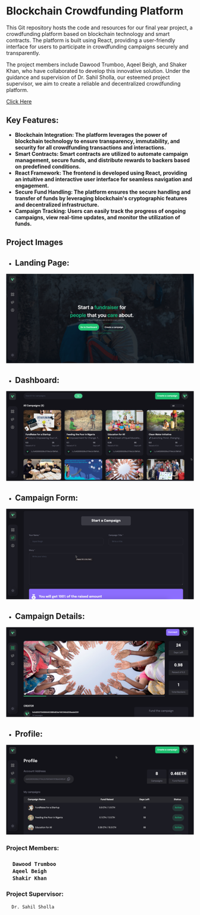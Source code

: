 <h1>Blockchain Crowdfunding Platform</h1>
<p>This Git repository hosts the code and resources for our final year project, a crowdfunding platform based on blockchain technology and smart contracts. The platform is built using React, providing a user-friendly interface for users to participate in crowdfunding campaigns securely and transparently.

The project members include Dawood Trumboo, Aqeel Beigh, and Shaker Khan, who have collaborated to develop this innovative solution. Under the guidance and supervision of Dr. Sahil Sholla, our esteemed project supervisor, we aim to create a reliable and decentralized crowdfunding platform.</p>

[Click Here](https://www.canva.com/design/DAFspDCcT88/y1RbsjuErD1dG9crcXJhpw/edit) </br>



<h2>Key Features:</h2>

- <b>**Blockchain Integration:** The platform leverages the power of blockchain technology to ensure transparency, immutability, and security for all crowdfunding transactions and interactions.</b>
- <b>**Smart Contracts:** Smart contracts are utilized to automate campaign management, secure funds, and distribute rewards to backers based on predefined conditions.</b>
- <b>**React Framework:** The frontend is developed using React, providing an intuitive and interactive user interface for seamless navigation and engagement.</b>
- <b>**Secure Fund Handling:** The platform ensures the secure handling and transfer of funds by leveraging blockchain's cryptographic features and decentralized infrastructure.</b>
- <b>**Campaign Tracking:** Users can easily track the progress of ongoing campaigns, view real-time updates, and monitor the utilization of funds.</b>


<h2> Project Images </h2>

* ## Landing Page:
![](Project-Images/LandingPage.png)

* ## Dashboard:
![](Project-Images/Dashboard.png)

* ## Campaign Form:
![](Project-Images/createCampaign.png)

* ## Campaign Details:
![](Project-Images/CamapignDetails.png)

* ## Profile:
![](Project-Images/Profile.png)

  <h3>Project Members:<h3>

      Dawood Trumboo
      Aqeel Beigh
      Shakir Khan

  <h3>Project Supervisor:</h3>
  
      Dr. Sahil Sholla
